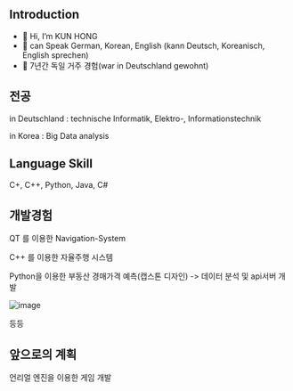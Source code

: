 ## Introduction 
- 👋 Hi, I’m KUN HONG
- 👀 can Speak German, Korean, English (kann Deutsch, Koreanisch, English sprechen)
- 🌱 7년간 독일 거주 경험(war in Deutschland gewohnt) 


<!---
studiouskun/studiouskun is a ✨ special ✨ repository because its `README.md` (this file) appears on your GitHub profile.
You can click the Preview link to take a look at your changes.
--->
## 전공
in Deutschland : technische Informatik, Elektro-, Informationstechnik

in Korea : Big Data analysis

## Language Skill
C+, C++, Python, Java, C#

## 개발경험
QT 를 이용한 Navigation-System

C++ 를 이용한 자율주행 시스템

Python을 이용한 부동산 경매가격 예측(캡스톤 디자인) -> 데이터 분석 및 api서버 개발

![image](https://user-images.githubusercontent.com/44734607/172060639-6bb34057-7ff4-40a9-901b-c5b301bbdf82.png)

등등

## 앞으로의 계획
언리얼 엔진을 이용한 게임 개발
